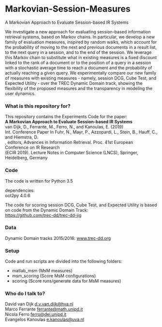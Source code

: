 # Markovian-Session-Measures
A Markovian Approach to Evaluate Session-based IR Systems

We investigate a new approach for evaluating session-based
information retrieval systems, based on Markov chains. In particular, we
develop a new family of evaluation measures, inspired by random walks,
which account for the probability of moving to the next and previous
documents in a result list, to the next query in a session, and to the
end of the session. We leverage this Markov chain to substitute what in
existing measures is a fixed discount linked to the rank of a document or
to the position of a query in a session with a stochastic average time to
reach a document and the probability of actually reaching a given query.
We experimentally compare our new family of measures with existing
measures - namely, session DCG, Cube Test, and Expected Utility -
over the TREC Dynamic Domain track, showing the  flexibility of the 
proposed measures and the transparency in modeling the user dynamics.


### What is this repository for? ###
This repository contains the Experiments Code for the paper:<br/>
**A Markovian Approach to Evaluate Session-based IR Systems**<br/>
van Dijk, D., Ferrante, M., Ferro, N., and Kanoulas, E. (2019)<br/>
Int. Conference Paper In Fuhr, N., Mayr, P., Azzopardi, L., Stein, B., Hauff, C., and Hiemstra, D.<br/>
, editors, Advances in Information Retrieval. Proc. 41st European Conference on IR Research<br/>
(ECIR 2019). Lecture Notes in Computer Science (LNCS), Springer, Heidelberg, Germany

### Code ###
The code is written for Python 3.5  

dependencies:  
oct2py 4.0.6

The code for scoring session DCG, Cube Test, and Expected Utility is  based on code from 
the Dynamic Domain Track:  
https://github.com/trec-dd/trec-dd-jig  


### Data ###
Dynamic Domain tracks 2015/2016: 
www.trec-dd.org

### Setup ###
Code and run scripts are divided into the following folders: 
- matlab_msm    (MsM measures)  
- msm_scoring   (Score MsM configurations)  
- scoring       (Score runs/generate data for MsM measures) 

### Who do I talk to? ###
David van Dijk <d.v.van.dijk@hva.nl><br/>
Marco Ferrante <ferrante@math.unipd.it><br/>
Nicola Ferro <ferro@dei.unipd.it><br/>
Evangelos Kanoulas <e.kanoulas@uva.nl><br/>
